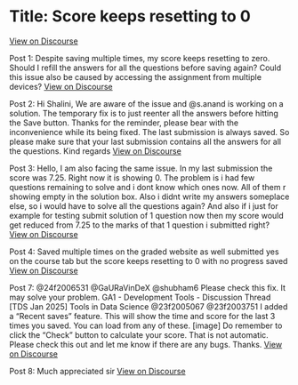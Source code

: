 # Title: Score keeps resetting to 0
[View on Discourse](https://discourse.onlinedegree.iitm.ac.in/t/score-keeps-resetting-to-0/163765)

Post 1: Despite saving multiple times, my score keeps resetting to zero. Should I refill the answers for all the questions before saving again? Could this issue also be caused by accessing the assignment from multiple devices?
[View on Discourse](https://discourse.onlinedegree.iitm.ac.in/t/score-keeps-resetting-to-0/163765/1)


Post 2: Hi Shalini, We are aware of the issue and @s.anand is working on a solution. The temporary fix is to just reenter all the answers before hitting the Save button. Thanks for the reminder, please bear with the inconvenience while its being fixed. The last submission is always saved. So please make sure that your last submission contains all the answers for all the questions. Kind regards
[View on Discourse](https://discourse.onlinedegree.iitm.ac.in/t/score-keeps-resetting-to-0/163765/2)


Post 3: Hello, I am also facing the same issue. In my last submission the score was 7.25. Right now it is showing 0. The problem is i had few questions remaining to solve and i dont know which ones now. All of them r showing empty in the solution box. Also i didnt write my answers someplace else, so i would have to solve all the questions again? And also if i just for example for testing submit solution of 1 question now then my score would get reduced from 7.25 to the marks of that 1 question i submitted right?
[View on Discourse](https://discourse.onlinedegree.iitm.ac.in/t/score-keeps-resetting-to-0/163765/3)


Post 4: Saved multiple times on the graded website as well submitted yes on the course tab but the score keeps resetting to 0 with no progress saved
[View on Discourse](https://discourse.onlinedegree.iitm.ac.in/t/score-keeps-resetting-to-0/163765/4)


Post 7: @24f2006531 @GaURaVinDeX @shubham6 Please check this fix. It may solve your problem. GA1 - Development Tools - Discussion Thread [TDS Jan 2025] Tools in Data Science @23f2005067 @23f2003751 I added a “Recent saves” feature. 
This will show the time and score for the last 3 times you saved. You can load from any of these. [image] Do remember to click the “Check” button to calculate your score. That is not automatic. 
Please check this out and let me know if there are any bugs. Thanks.
[View on Discourse](https://discourse.onlinedegree.iitm.ac.in/t/score-keeps-resetting-to-0/163765/7)


Post 8: Much appreciated sir
[View on Discourse](https://discourse.onlinedegree.iitm.ac.in/t/score-keeps-resetting-to-0/163765/8)


